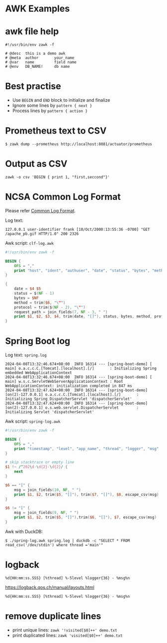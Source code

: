 AWK Examples
===============

# awk file help

```
#!/usr/bin/env zawk -f

# @desc  this is a demo awk
# @meta  author       your_name
# @var   name         field name
# @env   DB_NAME!     db name

```

# Best practise

* Use `BEGIN` and `END` block to initialize and finalize
* Ignore some lines by `pattern { next }`
* Process lines by `pattern { action }`

# Prometheus text to CSV

```shell
$ zawk dump --prometheus http://localhost:8081/actuator/prometheus
```

# Output as CSV

`zawk -o csv 'BEGIN { print 1, "first,seccond"}'`

# NCSA Common Log Format

Please refer [Common Log Format](https://en.wikipedia.org/wiki/Common_Log_Format).

Log text:

```
127.0.0.1 user-identifier frank [10/Oct/2000:13:55:36 -0700] "GET /apache_pb.gif HTTP/1.0" 200 2326
```

Awk script: `clf-log.awk`

```awk
#!/usr/bin/env zawk -f

BEGIN {
    OFS = ","
    print "host", "ident", "authuser", "date", "status", "bytes", "method", "protocol", "path"
}

{
    date = $4 $5
    status = $(NF - 1)
    bytes = $NF
    method = trim($6, "\"")
    protocol = trim($(NF - 2), "\"")
    request_path = join_fields(7, NF - 3, " ")
    print $1, $2, $3, $4, trim(date, "[]"), status, bytes, method, protocol, request_path
}
```

# Spring Boot log

Log text: `spring.log`

```
2024-04-08T13:32:46.674+08:00  INFO 16314 --- [spring-boot-demo] [           main] o.a.c.c.C.[Tomcat].[localhost].[/]       : Initializing Spring embedded WebApplicationContext
2024-04-08T13:32:46.674+08:00  INFO 16314 --- [spring-boot-demo] [           main] w.s.c.ServletWebServerApplicationContext : Root WebApplicationContext: initialization completed in 847 ms
2024-04-08T13:32:47.624+08:00  INFO 16314 --- [spring-boot-demo] [on(2)-127.0.0.1] o.a.c.c.C.[Tomcat].[localhost].[/]       : Initializing Spring DispatcherServlet 'dispatcherServlet'
2024-04-08T13:32:47.624+08:00  INFO 16314 --- [spring-boot-demo] [on(2)-127.0.0.1] o.s.web.servlet.DispatcherServlet        : Initializing Servlet 'dispatcherServlet'
```

Awk script: `spring-log.awk`

```awk
#!/usr/bin/env zawk -f

BEGIN {
    OFS = ","
    print "timestamp", "level", "app_name", "thread", "logger", "msg"
}

# skip stacktrace or empty line
$1 !~ /^202\d-\d{2}-\d{2}/ {
    next
}

$6 == "[" {
    msg = join_fields(10, NF, " ")
    print $1, $2, trim($5, "[]"), trim($7, "[]"), $8, escape_csv(msg)
}

$6 != "[" {
    msg = join_fields(9, NF, " ")
    print $1, $2, trim($5, "[]"),trim($6, "[]"), $7, escape_csv(msg)
}
```

Awk with DuckDB:

```shell
$ ./spring-log.awk spring.log | duckdb -c "SELECT * FROM read_csv('/dev/stdin') where thread ='main'"
```

# logback

`%d{HH:mm:ss.SSS} [%thread] %-5level %logger{36} - %msg%n`

https://logback.qos.ch/manual/layouts.html

`%d{HH:mm:ss.SSS} [%thread] %-5level %logger{36} - %msg%n`

# remove duplicate lines

- print unique lines: `zawk '!visited[$0]++' demo.txt`
- print duplicated lines: `zawk 'visited[$0]++' demo.txt`
